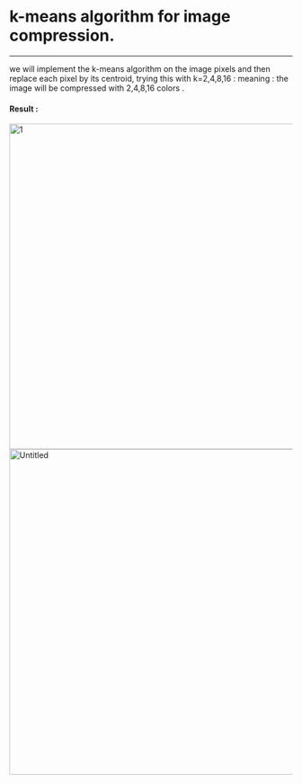 <h1>
k-means algorithm for image compression.
</h1>
<hr/>
we will implement the k-means algorithm on the image pixels and then replace each pixel by its centroid, 
trying this with k=2,4,8,16 : meaning : the image will be compressed with 2,4,8,16 colors . 

<h4> Result : </h4>
<img width="918" height="580" alt="1" src="https://user-images.githubusercontent.com/69496372/92954181-b4c97100-f46b-11ea-8db1-8eda72c17020.png">
<br>

<img width="918" height="580" alt="Untitled" src="https://user-images.githubusercontent.com/69496372/92957342-0aece300-f471-11ea-9097-3972886fb1be.png">

